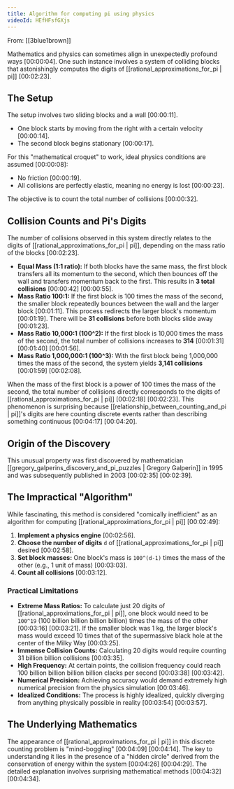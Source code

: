 ```yaml
---
title: Algorithm for computing pi using physics
videoId: HEfHFsfGXjs
---
```


From: [[3blue1brown]] <br/> 

Mathematics and physics can sometimes align in unexpectedly profound ways <a class="yt-timestamp" data-t="00:00:04">[00:00:04]</a>. One such instance involves a system of colliding blocks that astonishingly computes the digits of [[rational_approximations_for_pi | pi]] <a class="yt-timestamp" data-t="00:02:23">[00:02:23]</a>.

## The Setup

The setup involves two sliding blocks and a wall <a class="yt-timestamp" data-t="00:00:11">[00:00:11]</a>.
*   One block starts by moving from the right with a certain velocity <a class="yt-timestamp" data-t="00:00:14">[00:00:14]</a>.
*   The second block begins stationary <a class="yt-timestamp" data-t="00:00:17">[00:00:17]</a>.

For this "mathematical croquet" to work, ideal physics conditions are assumed <a class="yt-timestamp" data-t="00:00:08">[00:00:08]</a>:
*   No friction <a class="yt-timestamp" data-t="00:00:19">[00:00:19]</a>.
*   All collisions are perfectly elastic, meaning no energy is lost <a class="yt-timestamp" data-t="00:00:23">[00:00:23]</a>.

The objective is to count the total number of collisions <a class="yt-timestamp" data-t="00:00:32">[00:00:32]</a>.

## Collision Counts and Pi's Digits

The number of collisions observed in this system directly relates to the digits of [[rational_approximations_for_pi | pi]], depending on the mass ratio of the blocks <a class="yt-timestamp" data-t="00:02:23">[00:02:23]</a>.

*   **Equal Mass (1:1 ratio):** If both blocks have the same mass, the first block transfers all its momentum to the second, which then bounces off the wall and transfers momentum back to the first. This results in **3 total collisions** <a class="yt-timestamp" data-t="00:00:42">[00:00:42]</a> <a class="yt-timestamp" data-t="00:00:55">[00:00:55]</a>.
*   **Mass Ratio 100:1:** If the first block is 100 times the mass of the second, the smaller block repeatedly bounces between the wall and the larger block <a class="yt-timestamp" data-t="00:01:11">[00:01:11]</a>. This process redirects the larger block's momentum <a class="yt-timestamp" data-t="00:01:19">[00:01:19]</a>. There will be **31 collisions** before both blocks slide away <a class="yt-timestamp" data-t="00:01:23">[00:01:23]</a>.
*   **Mass Ratio 10,000:1 (100^2):** If the first block is 10,000 times the mass of the second, the total number of collisions increases to **314** <a class="yt-timestamp" data-t="00:01:31">[00:01:31]</a> <a class="yt-timestamp" data-t="00:01:40">[00:01:40]</a> <a class="yt-timestamp" data-t="00:01:56">[00:01:56]</a>.
*   **Mass Ratio 1,000,000:1 (100^3):** With the first block being 1,000,000 times the mass of the second, the system yields **3,141 collisions** <a class="yt-timestamp" data-t="00:01:59">[00:01:59]</a> <a class="yt-timestamp" data-t="00:02:08">[00:02:08]</a>.

When the mass of the first block is a power of 100 times the mass of the second, the total number of collisions directly corresponds to the digits of [[rational_approximations_for_pi | pi]] <a class="yt-timestamp" data-t="00:02:18">[00:02:18]</a> <a class="yt-timestamp" data-t="00:02:23">[00:02:23]</a>. This phenomenon is surprising because [[relationship_between_counting_and_pi | pi]]'s digits are here counting discrete events rather than describing something continuous <a class="yt-timestamp" data-t="00:04:17">[00:04:17]</a> <a class="yt-timestamp" data-t="00:04:20">[00:04:20]</a>.

## Origin of the Discovery

This unusual property was first discovered by mathematician [[gregory_galperins_discovery_and_pi_puzzles | Gregory Galperin]] in 1995 and was subsequently published in 2003 <a class="yt-timestamp" data-t="00:02:35">[00:02:35]</a> <a class="yt-timestamp" data-t="00:02:39">[00:02:39]</a>.

## The Impractical "Algorithm"

While fascinating, this method is considered "comically inefficient" as an algorithm for computing [[rational_approximations_for_pi | pi]] <a class="yt-timestamp" data-t="00:02:49">[00:02:49]</a>:

1.  **Implement a physics engine** <a class="yt-timestamp" data-t="00:02:56">[00:02:56]</a>.
2.  **Choose the number of digits** `d` of [[rational_approximations_for_pi | pi]] desired <a class="yt-timestamp" data-t="00:02:58">[00:02:58]</a>.
3.  **Set block masses:** One block's mass is `100^(d-1)` times the mass of the other (e.g., 1 unit of mass) <a class="yt-timestamp" data-t="00:03:03">[00:03:03]</a>.
4.  **Count all collisions** <a class="yt-timestamp" data-t="00:03:12">[00:03:12]</a>.

### Practical Limitations
*   **Extreme Mass Ratios:** To calculate just 20 digits of [[rational_approximations_for_pi | pi]], one block would need to be `100^19` (100 billion billion billion billion) times the mass of the other <a class="yt-timestamp" data-t="00:03:16">[00:03:16]</a> <a class="yt-timestamp" data-t="00:03:21">[00:03:21]</a>. If the smaller block was 1 kg, the larger block's mass would exceed 10 times that of the supermassive black hole at the center of the Milky Way <a class="yt-timestamp" data-t="00:03:25">[00:03:25]</a>.
*   **Immense Collision Counts:** Calculating 20 digits would require counting 31 billion billion collisions <a class="yt-timestamp" data-t="00:03:35">[00:03:35]</a>.
*   **High Frequency:** At certain points, the collision frequency could reach 100 billion billion billion billion clacks per second <a class="yt-timestamp" data-t="00:03:38">[00:03:38]</a> <a class="yt-timestamp" data-t="00:03:42">[00:03:42]</a>.
*   **Numerical Precision:** Achieving accuracy would demand extremely high numerical precision from the physics simulation <a class="yt-timestamp" data-t="00:03:46">[00:03:46]</a>.
*   **Idealized Conditions:** The process is highly idealized, quickly diverging from anything physically possible in reality <a class="yt-timestamp" data-t="00:03:54">[00:03:54]</a> <a class="yt-timestamp" data-t="00:03:57">[00:03:57]</a>.

## The Underlying Mathematics

The appearance of [[rational_approximations_for_pi | pi]] in this discrete counting problem is "mind-boggling" <a class="yt-timestamp" data-t="00:04:09">[00:04:09]</a> <a class="yt-timestamp" data-t="00:04:14">[00:04:14]</a>. The key to understanding it lies in the presence of a "hidden circle" derived from the conservation of energy within the system <a class="yt-timestamp" data-t="00:04:26">[00:04:26]</a> <a class="yt-timestamp" data-t="00:04:29">[00:04:29]</a>. The detailed explanation involves surprising mathematical methods <a class="yt-timestamp" data-t="00:04:32">[00:04:32]</a> <a class="yt-timestamp" data-t="00:04:34">[00:04:34]</a>.